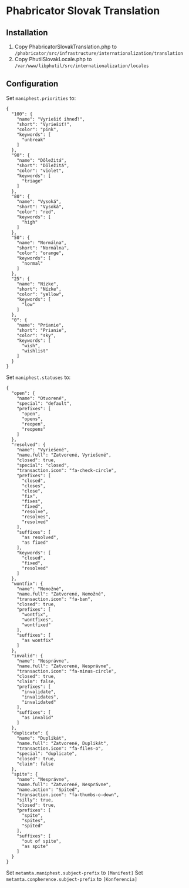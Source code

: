 # Phabricator Slovak Translation

## Installation

1. Copy PhabricatorSlovakTranslation.php to `/phabricator/src/infrastructure/internationalization/translation`
2. Copy PhutilSlovakLocale.php to `/var/www/libphutil/src/internationalization/locales`

## Configuration

Set `maniphest.priorities` to:
```
{
  "100": {
    "name": "Vyriešiť ihneď!",
    "short": "Vyriešiť!",
    "color": "pink",
    "keywords": [
      "unbreak"
    ]
  },
  "90": {
    "name": "Dôležitá",
    "short": "Dôležitá",
    "color": "violet",
    "keywords": [
      "triage"
    ]
  },
  "80": {
    "name": "Vysoká",
    "short": "Vysoká",
    "color": "red",
    "keywords": [
      "high"
    ]
  },
  "50": {
    "name": "Normálna",
    "short": "Normálna",
    "color": "orange",
    "keywords": [
      "normal"
    ]
  },
  "25": {
    "name": "Nízke",
    "short": "Nízke",
    "color": "yellow",
    "keywords": [
      "low"
    ]
  },
  "0": {
    "name": "Prianie",
    "short": "Prianie",
    "color": "sky",
    "keywords": [
      "wish",
      "wishlist"
    ]
  }
}
```

Set `maniphest.statuses` to:
```
{
  "open": {
    "name": "Otvorené",
    "special": "default",
    "prefixes": [
      "open",
      "opens",
      "reopen",
      "reopens"
    ]
  },
  "resolved": {
    "name": "Vyriešené",
    "name.full": "Zatvorené, Vyriešené",
    "closed": true,
    "special": "closed",
    "transaction.icon": "fa-check-circle",
    "prefixes": [
      "closed",
      "closes",
      "close",
      "fix",
      "fixes",
      "fixed",
      "resolve",
      "resolves",
      "resolved"
    ],
    "suffixes": [
      "as resolved",
      "as fixed"
    ],
    "keywords": [
      "closed",
      "fixed",
      "resolved"
    ]
  },
  "wontfix": {
    "name": "Nemožné",
    "name.full": "Zatvorené, Nemožné",
    "transaction.icon": "fa-ban",
    "closed": true,
    "prefixes": [
      "wontfix",
      "wontfixes",
      "wontfixed"
    ],
    "suffixes": [
      "as wontfix"
    ]
  },
  "invalid": {
    "name": "Nesprávne",
    "name.full": "Zatvorené, Nesprávne",
    "transaction.icon": "fa-minus-circle",
    "closed": true,
    "claim": false,
    "prefixes": [
      "invalidate",
      "invalidates",
      "invalidated"
    ],
    "suffixes": [
      "as invalid"
    ]
  },
  "duplicate": {
    "name": "Duplikát",
    "name.full": "Zatvorené, Duplikát",
    "transaction.icon": "fa-files-o",
    "special": "duplicate",
    "closed": true,
    "claim": false
  },
  "spite": {
    "name": "Nesprávne",
    "name.full": "Zatvorené, Nesprávne",
    "name.action": "Spited",
    "transaction.icon": "fa-thumbs-o-down",
    "silly": true,
    "closed": true,
    "prefixes": [
      "spite",
      "spites",
      "spited"
    ],
    "suffixes": [
      "out of spite",
      "as spite"
    ]
  }
}
```

Set `metamta.maniphest.subject-prefix` to `[Manifest]`
Set `metamta.conpherence.subject-prefix` to `[Konferencia]`
